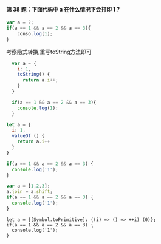 #### 第 38 题：下面代码中 a 在什么情况下会打印 1？

```javascript
var a = ?;
if(a == 1 && a == 2 && a == 3){
 	conso.log(1);
}
```

考察隐式转换,重写toString方法即可
```javascript
  var a = {
    i: 1,
    toString() {
      return a.i++;
    }
  }

  if(a == 1 && a == 2 && a == 3){
    console.log(1);
  }
```

```javascript
let a = {
  i: 1,
  valueOf () {
    return a.i++
  }
}

if(a == 1 && a == 2 && a == 3) {
  console.log('1');
}
```

```javascript
var a = [1,2,3];
a.join = a.shift;
if(a == 1 && a == 2 && a == 3) {
  console.log('1');
}
```

```javacript
let a = {[Symbol.toPrimitive]: ((i) => () => ++i) (0)};
if(a == 1 && a == 2 && a == 3) {
  console.log('1');
}
```
